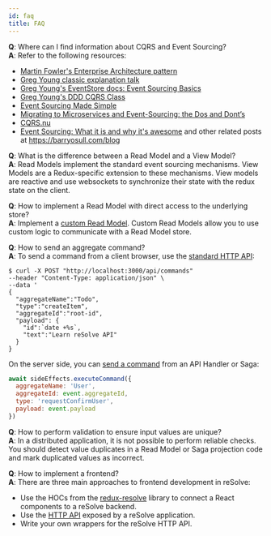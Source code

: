 ```yaml
---
id: faq
title: FAQ
---
```


**Q**: Where can I find information about CQRS and Event Sourcing?<br/>
**A**: Refer to the following resources:

- [Martin Fowler's Enterprise Architecture pattern](https://martinfowler.com/eaaDev/EventSourcing.html)
- [Greg Young classic explanation talk](https://www.youtube.com/watch?v=8JKjvY4etTY)
- [Greg Young's EventStore docs: Event Sourcing Basics](https://eventstore.org/docs/event-sourcing-basics/index.html)
- [Greg Young's DDD CQRS Class](https://www.youtube.com/watch?v=whCk1Q87_ZI)
- [Event Sourcing Made Simple](https://kickstarter.engineering/event-sourcing-made-simple-4a2625113224)
- [Migrating to Microservices and Event-Sourcing: the Dos and Dont’s](https://hackernoon.com/migrating-to-microservices-and-event-sourcing-the-dos-and-donts-195153c7487d)
- [CQRS.nu](http://www.cqrs.nu)
- [Event Sourcing: What it is and why it's awesome](https://barryosull.com/blog/event-sourcing-what-it-is-and-why-it-s-awesome) and other related posts at https://barryosull.com/blog

**Q**: What is the difference between a Read Model and a View Model?<br/>
**A**: Read Models implement the standard event sourcing mechanisms.
View Models are a Redux-specific extension to these mechanisms. View models are reactive and use websockets to synchronize their state with the redux state on the client.

**Q**: How to implement a Read Model with direct access to the underlying store?<br/>
**A**: Implement a [custom Read Model](read-side.md#custom-read-models). Custom Read Models allow you to use custom logic to communicate with a Read Model store.

**Q**: How to send an aggregate command?<br/>
**A**: To send a command from a client browser, use the [standard HTTP API](curl.md): <br/>


```
$ curl -X POST "http://localhost:3000/api/commands"
--header "Content-Type: application/json" \
--data '
{
  "aggregateName":"Todo",
  "type":"createItem",
  "aggregateId":"root-id",
  "payload": {
    "id":`date +%s`,
    "text":"Learn reSolve API"
  }
}
```

On the server side, you can [send a command](api-reference.md#executecommand) from an API Handler or Saga:  

<!-- prettier-ignore-start -->

[mdis]:# (../tests/saga-sample/saga.js#execute)
```js
await sideEffects.executeCommand({
  aggregateName: 'User',
  aggregateId: event.aggregateId,
  type: 'requestConfirmUser',
  payload: event.payload
})
```

<!-- prettier-ignore-end -->

**Q**: How to perform validation to ensure input values are unique?<br/>
**A**: In a distributed application, it is not possible to perform reliable checks. You should detect value duplicates in a Read Model or Saga projection code and mark duplicated values as incorrect.

**Q**: How to implement a frontend?<br/>
**A**: There are three main approaches to frontend development in reSolve:

- Use the HOCs from the [redux-resolve](frontend.md#resolve-redux-library) library to connect a React components to a reSolve backend.
- Use the [HTTP API](curl.md) exposed by a reSolve application.
- Write your own wrappers for the reSolve HTTP API.
